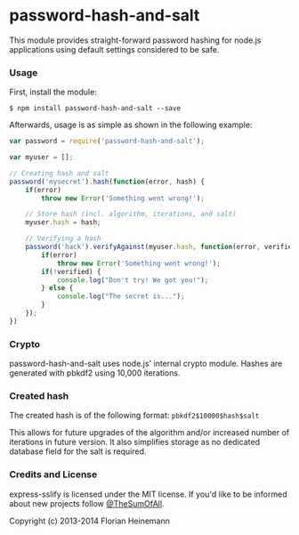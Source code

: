 password-hash-and-salt
======================

This module provides straight-forward password hashing for node.js applications using default settings considered to be safe.

### Usage

First, install the module:

`$ npm install password-hash-and-salt --save`

Afterwards, usage is as simple as shown in the following example:
```javascript
var password = require('password-hash-and-salt');

var myuser = [];

// Creating hash and salt
password('mysecret').hash(function(error, hash) {
	if(error)
		throw new Error('Something went wrong!');

	// Store hash (incl. algorithm, iterations, and salt)
	myuser.hash = hash;

	// Verifying a hash
	password('hack').verifyAgainst(myuser.hash, function(error, verified) {
		if(error)
			throw new Error('Something went wrong!');
		if(!verified) {
			console.log("Don't try! We got you!");
		} else {
			console.log("The secret is...");
		}
	});
})

```

### Crypto
password-hash-and-salt uses node.js' internal crypto module. Hashes are generated with pbkdf2 using 10,000 iterations.

### Created hash
The created hash is of the following format:
`pbkdf2$10000$hash$salt`

This allows for future upgrades of the algorithm and/or increased number of iterations in future version. It also simplifies storage as no dedicated database field for the salt is required.

### Credits and License
express-sslify is licensed under the MIT license. If you'd like to be informed about new projects follow   [@TheSumOfAll](http://twitter.com/TheSumOfAll/).

Copyright (c) 2013-2014 Florian Heinemann
